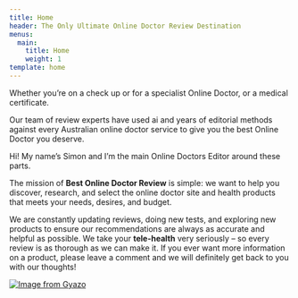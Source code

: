 ```yaml
---
title: Home
header: The Only Ultimate Online Doctor Review Destination
menus:
  main:
    title: Home
    weight: 1
template: home
---
```

Whether you’re on a check up or for a specialist Online Doctor, or a medical certificate.

Our team of review experts have used ai and years of editorial methods against every Australian online doctor service to give you the best Online Doctor you deserve.

Hi! My name’s Simon and I’m the main Online Doctors Editor around these parts.

The mission of **Best Online Doctor Review** is simple: we want to help you discover, research, and select the online doctor site and health  products that meets your needs, desires, and budget. 

We are constantly updating reviews, doing new tests, and exploring new products to ensure our recommendations are always as accurate and helpful as possible. We take your **tele-health** very seriously – so every review is as thorough as we can make it.  If you ever want more information on a product, please leave a comment and we will definitely get back to you with our thoughts!

[![Image from Gyazo](https://i.gyazo.com/d44d7673d6dd3e4cc1caed861bd8df96.gif)](https://gyazo.com/d44d7673d6dd3e4cc1caed861bd8df96)